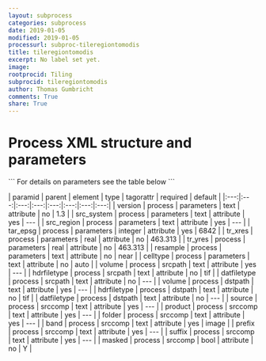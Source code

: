```yaml
---
layout: subprocess
categories: subprocess
date: 2019-01-05
modified: 2019-01-05
processurl: subproc-tileregiontomodis
title: tileregiontomodis
excerpt: No label set yet.
image: 
rootprocid: Tiling
subprocid: tileregiontomodis
author: Thomas Gumbricht
comments: True
share: True
---
```


<h1 class='foot-description'>Process XML structure and parameters</h1>
```
For details on parameters see the table below
<?xml version="1.0" ?>
<process>
  <!--Generated from python-->
  <userproj plotid="yourplotid" projectid="yourprojectid" siteid="yoursiteid" system="systemid" tractid="yourtractid" userid="youruserid"/>
  <period endday="DD" endmonth="MM" endyear="YYYY" seasonendday="DD" seasonendmonth="MM" seasonstartday="DD" seasonstartmonth="MM" startday="DD" startmonth="MM" startyear="YYYY" timestep="timestep"/>
  <parameters celltype="txtstring" resample="txtstring" src_region="txtstring" src_system="txtstring" tar_epsg="xyz" tr_xres="xyz.abc" tr_yres="xyz.abc" version="txtstring"/>
  <srcpath datfiletype="txtstring" hdrfiletype="txtstring" volume="txtstring"/>
  <dstpath datfiletype="txtstring" hdrfiletype="txtstring" volume="txtstring"/>
  <srccomp band="txtstring" folder="txtstring" masked="True/False" prefix="txtstring" product="txtstring" source="txtstring" suffix="txtstring"/>
</process>
```

| paramid | parent | element | type | tagorattr | required | default |
|:---:|:---:|:---:|:---:|:---:|:---:|:---:|:---:|
| version | process | parameters | text | attribute | no | 1.3 |
| src_system | process | parameters | text | attribute | yes | --- |
| src_region | process | parameters | text | attribute | yes | --- |
| tar_epsg | process | parameters | integer | attribute | yes | 6842 |
| tr_xres | process | parameters | real | attribute | no | 463.313 |
| tr_yres | process | parameters | real | attribute | no | 463.313 |
| resample | process | parameters | text | attribute | no | near |
| celltype | process | parameters | text | attribute | no | auto |
| volume | process | srcpath | text | attribute | yes | --- |
| hdrfiletype | process | srcpath | text | attribute | no | tif |
| datfiletype | process | srcpath | text | attribute | no | --- |
| volume | process | dstpath | text | attribute | yes | --- |
| hdrfiletype | process | dstpath | text | attribute | no | tif |
| datfiletype | process | dstpath | text | attribute | no | --- |
| source | process | srccomp | text | attribute | yes | --- |
| product | process | srccomp | text | attribute | yes | --- |
| folder | process | srccomp | text | attribute | yes | --- |
| band | process | srccomp | text | attribute | yes | image |
| prefix | process | srccomp | text | attribute | yes | --- |
| suffix | process | srccomp | text | attribute | yes | --- |
| masked | process | srccomp | bool | attribute | no | Y |
